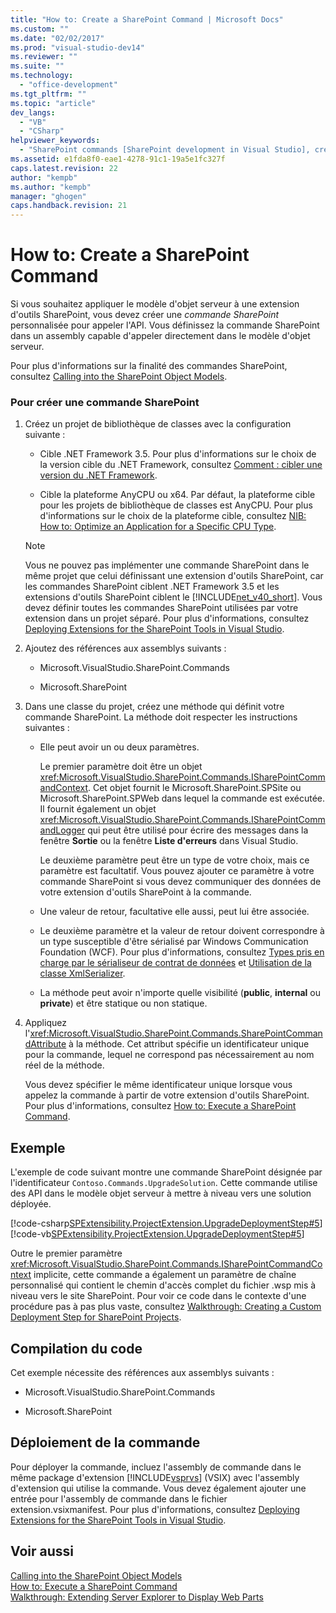```yaml
---
title: "How to: Create a SharePoint Command | Microsoft Docs"
ms.custom: ""
ms.date: "02/02/2017"
ms.prod: "visual-studio-dev14"
ms.reviewer: ""
ms.suite: ""
ms.technology: 
  - "office-development"
ms.tgt_pltfrm: ""
ms.topic: "article"
dev_langs: 
  - "VB"
  - "CSharp"
helpviewer_keywords: 
  - "SharePoint commands [SharePoint development in Visual Studio], creating"
ms.assetid: e1fda8f0-eae1-4278-91c1-19a5e1fc327f
caps.latest.revision: 22
author: "kempb"
ms.author: "kempb"
manager: "ghogen"
caps.handback.revision: 21
---
```

# How to: Create a SharePoint Command
  Si vous souhaitez appliquer le modèle d'objet serveur à une extension d'outils SharePoint, vous devez créer une *commande SharePoint* personnalisée pour appeler l'API.  Vous définissez la commande SharePoint dans un assembly capable d'appeler directement dans le modèle d'objet serveur.  
  
 Pour plus d'informations sur la finalité des commandes SharePoint, consultez [Calling into the SharePoint Object Models](../sharepoint/calling-into-the-sharepoint-object-models.md).  
  
### Pour créer une commande SharePoint  
  
1.  Créez un projet de bibliothèque de classes avec la configuration suivante :  
  
    -   Cible .NET Framework 3.5.  Pour plus d'informations sur le choix de la version cible du .NET Framework, consultez [Comment : cibler une version du .NET Framework](~/ide/how-to-target-a-version-of-the-dotnet-framework.md).  
  
    -   Cible la plateforme AnyCPU ou x64.  Par défaut, la plateforme cible pour les projets de bibliothèque de classes est AnyCPU.  Pour plus d'informations sur le choix de la plateforme cible, consultez [NIB: How to: Optimize an Application for a Specific CPU Type](http://msdn.microsoft.com/fr-fr/294a75d2-4279-4b72-8298-2bea05be907a).  
  
    > [!NOTE]  
    >  Vous ne pouvez pas implémenter une commande SharePoint dans le même projet que celui définissant une extension d'outils SharePoint, car les commandes SharePoint ciblent .NET Framework 3.5 et les extensions d'outils SharePoint ciblent le [!INCLUDE[net_v40_short](../sharepoint/includes/net-v40-short-md.md)].  Vous devez définir toutes les commandes SharePoint utilisées par votre extension dans un projet séparé.  Pour plus d'informations, consultez [Deploying Extensions for the SharePoint Tools in Visual Studio](../sharepoint/deploying-extensions-for-the-sharepoint-tools-in-visual-studio.md).  
  
2.  Ajoutez des références aux assemblys suivants :  
  
    -   Microsoft.VisualStudio.SharePoint.Commands  
  
    -   Microsoft.SharePoint  
  
3.  Dans une classe du projet, créez une méthode qui définit votre commande SharePoint.  La méthode doit respecter les instructions suivantes :  
  
    -   Elle peut avoir un ou deux paramètres.  
  
         Le premier paramètre doit être un objet <xref:Microsoft.VisualStudio.SharePoint.Commands.ISharePointCommandContext>.  Cet objet fournit le Microsoft.SharePoint.SPSite ou Microsoft.SharePoint.SPWeb dans lequel la commande est exécutée.  Il fournit également un objet <xref:Microsoft.VisualStudio.SharePoint.Commands.ISharePointCommandLogger> qui peut être utilisé pour écrire des messages dans la fenêtre **Sortie** ou la fenêtre **Liste d'erreurs** dans Visual Studio.  
  
         Le deuxième paramètre peut être un type de votre choix, mais ce paramètre est facultatif.  Vous pouvez ajouter ce paramètre à votre commande SharePoint si vous devez communiquer des données de votre extension d'outils SharePoint à la commande.  
  
    -   Une valeur de retour, facultative elle aussi, peut lui être associée.  
  
    -   Le deuxième paramètre et la valeur de retour doivent correspondre à un type susceptible d'être sérialisé par Windows Communication Foundation \(WCF\).  Pour plus d'informations, consultez [Types pris en charge par le sérialiseur de contrat de données](http://msdn.microsoft.com/library/7381b200-437a-4506-9556-d77bf1bc3f34) et [Utilisation de la classe XmlSerializer](http://msdn.microsoft.com/library/c680602d-39d3-44f1-bf22-8e6654ad5069).  
  
    -   La méthode peut avoir n'importe quelle visibilité \(**public**, **internal** ou **private**\) et être statique ou non statique.  
  
4.  Appliquez l'<xref:Microsoft.VisualStudio.SharePoint.Commands.SharePointCommandAttribute> à la méthode.  Cet attribut spécifie un identificateur unique pour la commande, lequel ne correspond pas nécessairement au nom réel de la méthode.  
  
     Vous devez spécifier le même identificateur unique lorsque vous appelez la commande à partir de votre extension d'outils SharePoint.  Pour plus d'informations, consultez [How to: Execute a SharePoint Command](../sharepoint/how-to-execute-a-sharepoint-command.md).  
  
## Exemple  
 L'exemple de code suivant montre une commande SharePoint désignée par l'identificateur `Contoso.Commands.UpgradeSolution`.  Cette commande utilise des API dans le modèle objet serveur à mettre à niveau vers une solution déployée.  
  
 [!code-csharp[SPExtensibility.ProjectExtension.UpgradeDeploymentStep#5](../snippets/csharp/VS_Snippets_OfficeSP/spextensibility.projectextension.upgradedeploymentstep/CS/SharePointCommands/Commands.cs#5)]
 [!code-vb[SPExtensibility.ProjectExtension.UpgradeDeploymentStep#5](../snippets/visualbasic/VS_Snippets_OfficeSP/spextensibility.projectextension.upgradedeploymentstep/vb/sharepointcommands/commands.vb#5)]  
  
 Outre le premier paramètre <xref:Microsoft.VisualStudio.SharePoint.Commands.ISharePointCommandContext> implicite, cette commande a également un paramètre de chaîne personnalisé qui contient le chemin d'accès complet du fichier .wsp mis à niveau vers le site SharePoint.  Pour voir ce code dans le contexte d'une procédure pas à pas plus vaste, consultez [Walkthrough: Creating a Custom Deployment Step for SharePoint Projects](../sharepoint/walkthrough-creating-a-custom-deployment-step-for-sharepoint-projects.md).  
  
## Compilation du code  
 Cet exemple nécessite des références aux assemblys suivants :  
  
-   Microsoft.VisualStudio.SharePoint.Commands  
  
-   Microsoft.SharePoint  
  
## Déploiement de la commande  
 Pour déployer la commande, incluez l'assembly de commande dans le même package d'extension [!INCLUDE[vsprvs](../sharepoint/includes/vsprvs-md.md)] \(VSIX\) avec l'assembly d'extension qui utilise la commande.  Vous devez également ajouter une entrée pour l'assembly de commande dans le fichier extension.vsixmanifest.  Pour plus d'informations, consultez [Deploying Extensions for the SharePoint Tools in Visual Studio](../sharepoint/deploying-extensions-for-the-sharepoint-tools-in-visual-studio.md).  
  
## Voir aussi  
 [Calling into the SharePoint Object Models](../sharepoint/calling-into-the-sharepoint-object-models.md)   
 [How to: Execute a SharePoint Command](../sharepoint/how-to-execute-a-sharepoint-command.md)   
 [Walkthrough: Extending Server Explorer to Display Web Parts](../sharepoint/walkthrough-extending-server-explorer-to-display-web-parts.md)  
  
  